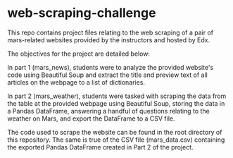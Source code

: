# web-scraping-challenge

This repo contains project files relating to the web scraping of a pair of mars-related websites provided by the instructors and hosted by Edx.

The objectives for the project are detailed below:

In part 1 (mars_news), students were to analyze the provided website's code using Beautiful Soup and extract the title and preview text of all articles on the webpage to a list of dictionaries.

In part 2 (mars_weather), students were tasked with scraping the data from the table at the provided webpage using Beautiful Soup, storing the data in a Pandas DataFrame, answering a handful of questions relating to the weather on Mars, and export the DataFrame to a CSV file.

The code used to scrape the website can be found in the root directory of this repository. The same is true of the CSV file (mars_data.csv) containing the exported Pandas DataFrame created in Part 2 of the project.
